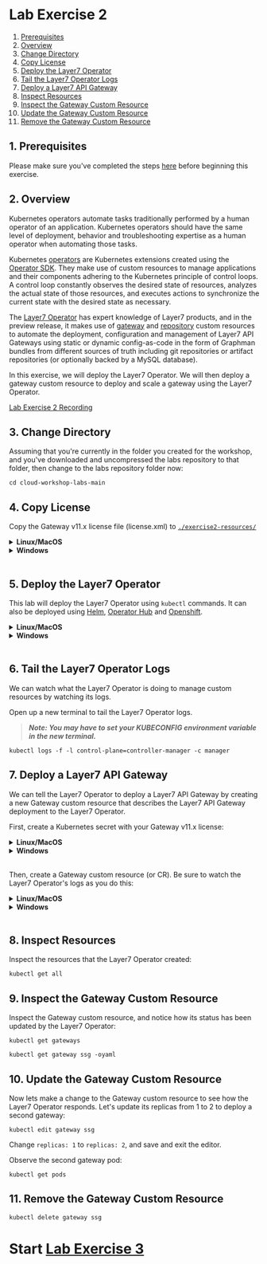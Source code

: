 # Lab Exercise 2

1. [Prerequisites](#1-prerequisites)
1. [Overview](#2-overview)
1. [Change Directory](#3-change-directory)
1. [Copy License](#4-copy-license)
1. [Deploy the Layer7 Operator](#5-deploy-the-layer7-operator)
1. [Tail the Layer7 Operator Logs](#6-tail-the-layer7-operator-logs)
1. [Deploy a Layer7 API Gateway](#7-deploy-a-layer7-api-gateway)
1. [Inspect Resources](#8-inspect-resourcesw)
1. [Inspect the Gateway Custom Resource](#9-inspect-the-gateway-custom-resource)
1. [Update the Gateway Custom Resource](#10-update-the-gateway-custom-resource)
1. [Remove the Gateway Custom Resource](#11-remove-the-gateway-custom-resource)

## 1. Prerequisites

Please make sure you've completed the steps [here](./readme.md) before beginning this exercise.

## 2. Overview

Kubernetes operators automate tasks traditionally performed by a human operator of an application. Kubernetes operators should have the same level of deployment, behavior and troubleshooting expertise as a human operator when automating those tasks.

Kubernetes [operators](https://kubernetes.io/docs/concepts/extend-kubernetes/operator/) are Kubernetes extensions created using the [Operator SDK](https://github.com/operator-framework/operator-sdk). They make use of custom resources to manage applications and their components adhering to the Kubernetes principle of control loops. A control loop constantly observes the desired state of resources, analyzes the actual state of those resources, and executes actions to synchronize the current state with the desired state as necessary.

The [Layer7 Operator](https://github.com/CAAPIM/layer7-operator/wiki/Getting-Started) has expert knowledge of Layer7 products, and in the preview release, it makes use of [gateway](https://github.com/CAAPIM/layer7-operator/wiki/Gateway-Custom-Resource) and [repository](https://github.com/CAAPIM/layer7-operator/wiki/Repository-Custom-Resource) custom resources to automate the deployment, configuration and management of Layer7 API Gateways using static or dynamic config-as-code in the form of Graphman bundles from different sources of truth including git repositories or artifact repositories (or optionally backed by a MySQL database).

In this exercise, we will deploy the Layer7 Operator. We will then deploy a gateway custom resource to deploy and scale a gateway using the Layer7 Operator.

[Lab Exercise 2 Recording](https://youtu.be/grVKTUTavA8)

## 3. Change Directory

Assuming that you're currently in the folder you created for the workshop, and you've downloaded and uncompressed the labs repository to that folder, then change to the labs repository folder now:

```
cd cloud-workshop-labs-main
```

## 4. Copy License

Copy the Gateway v11.x license file (license.xml) to [`./exercise2-resources/`](./exercise2-resources/)

<details>
  <summary><b>Linux/MacOS</b></summary>

  ```
  cp ../license.xml ./exercise2-resources
  ```
</details>
<details>
  <summary><b>Windows</b></summary>

  ```
  copy ..\license.xml .\exercise2-resources
  ```
</details>
<br/>

## 5. Deploy the Layer7 Operator

This lab will deploy the Layer7 Operator using `kubectl` commands. It can also be deployed using [Helm](https://github.com/CAAPIM/layer7-operator/tree/main/charts/layer7-operator), [Operator Hub](https://operatorhub.io/operator/layer7-operator) and [Openshift](https://docs.openshift.com/container-platform/4.15/operators/understanding/olm-understanding-operatorhub.html).

<details>
  <summary><b>Linux/MacOS</b></summary>

  ```
  kubectl apply -f ./layer7-operator/rbac.yaml
  ```
  ```
  kubectl apply -f ./layer7-operator/operator.yaml
  ```
</details>
<details>
  <summary><b>Windows</b></summary>

  ```
  kubectl apply -f layer7-operator\rbac.yaml
  ```
  ```  
  kubectl apply -f layer7-operator\operator.yaml
  ```
</details>
<br/>

## 6. Tail the Layer7 Operator Logs

We can watch what the Layer7 Operator is doing to manage custom resources by watching its logs.

Open up a new terminal to tail the Layer7 Operator logs.

> _**Note: You may have to set your KUBECONFIG environment variable in the new terminal.**_

```
kubectl logs -f -l control-plane=controller-manager -c manager
```

## 7. Deploy a Layer7 API Gateway

We can tell the Layer7 Operator to deploy a Layer7 API Gateway by creating a new Gateway custom resource that describes the Layer7 API Gateway deployment to the Layer7 Operator.

First, create a Kubernetes secret with your Gateway v11.x license:
<details>
  <summary><b>Linux/MacOS</b></summary>

  ```
  kubectl create secret generic gateway-license --from-file=./exercise2-resources/license.xml
  ```
</details>
<details>
  <summary><b>Windows</b></summary>

  ```
  kubectl create secret generic gateway-license --from-file=exercise2-resources\license.xml
  ```
</details>
<br/>

Then, create a Gateway custom resource (or CR). Be sure to watch the Layer7 Operator's logs as you do this:
<details>
  <summary><b>Linux/MacOS</b></summary>

  ```
  kubectl apply -f ./exercise2-resources/gateway.yaml
  ```
</details>
<details>
  <summary><b>Windows</b></summary>

  ```
  kubectl apply -f exercise2-resources\gateway.yaml
  ```
</details>
<br/>

## 8. Inspect Resources

Inspect the resources that the Layer7 Operator created:

```
kubectl get all
```

## 9. Inspect the Gateway Custom Resource

Inspect the Gateway custom resource, and notice how its status has been updated by the Layer7 Operator:

```
kubectl get gateways
```
```
kubectl get gateway ssg -oyaml
```

## 10. Update the Gateway Custom Resource

Now lets make a change to the Gateway custom resource to see how the Layer7 Operator responds. Let's update its replicas from 1 to 2 to deploy a second gateway:

```
kubectl edit gateway ssg
```
Change `replicas: 1` to `replicas: 2`, and save and exit the editor.

Observe the second gateway pod:
```
kubectl get pods
```

## 11. Remove the Gateway Custom Resource

```
kubectl delete gateway ssg
```

# Start [Lab Exercise 3](./lab-exercise3.md)
